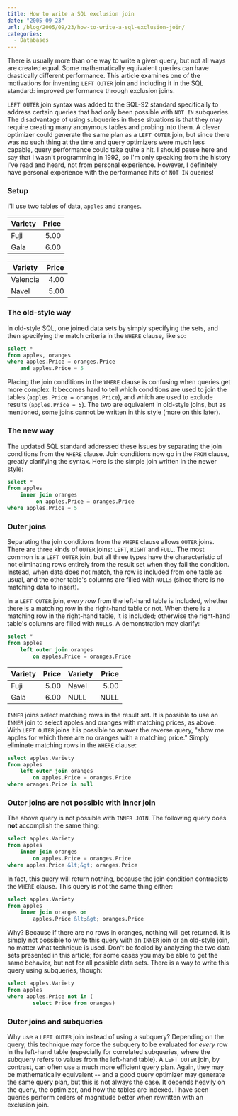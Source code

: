 ```yaml
---
title: How to write a SQL exclusion join
date: "2005-09-23"
url: /blog/2005/09/23/how-to-write-a-sql-exclusion-join/
categories:
  - Databases
---
```

There is usually more than one way to write a given query, but not all ways are created equal. Some mathematically equivalent queries can have drastically different performance. This article examines one of the motivations for inventing `LEFT OUTER` join and including it in the SQL standard: improved performance through exclusion joins.

`LEFT OUTER` join syntax was added to the SQL-92 standard specifically to address certain queries that had only been possible with `NOT IN` subqueries. The disadvantage of using subqueries in these situations is that they may require creating many anonymous tables and probing into them. A clever optimizer could generate the same plan as a `LEFT OUTER` join, but since there was no such thing at the time and query optimizers were much less capable, query performance could take quite a hit. I should pause here and say that I wasn't programming in 1992, so I'm only speaking from the history I've read and heard, not from personal experience. However, I definitely have personal experience with the performance hits of `NOT IN` queries!

### Setup

I'll use two tables of data, `apples` and `oranges`.

| Variety | Price |
|---------|------:|
| Fuji    |  5.00 |
| Gala    |  6.00 |

| Variety  | Price |
|----------|------:|
| Valencia |  4.00 |
| Navel    |  5.00 |

### The old-style way

In old-style SQL, one joined data sets by simply specifying the sets, and then specifying the match criteria in the `WHERE` clause, like so:

```sql
select *
from apples, oranges
where apples.Price = oranges.Price
    and apples.Price = 5
```

Placing the join conditions in the `WHERE` clause is confusing when queries get more complex. It becomes hard to tell which conditions are used to join the tables (`apples.Price = oranges.Price`), and which are used to exclude results (`apples.Price = 5`). The two are equivalent in old-style joins, but as mentioned, some joins cannot be written in this style (more on this later).

### The new way

The updated SQL standard addressed these issues by separating the join conditions from the `WHERE` clause. Join conditions now go in the `FROM` clause, greatly clarifying the syntax. Here is the simple join written in the newer style:

```sql
select *
from apples
    inner join oranges
         on apples.Price = oranges.Price
where apples.Price = 5
```

### Outer joins

Separating the join conditions from the `WHERE` clause allows `OUTER` joins. There are three kinds of `OUTER` joins: `LEFT`, `RIGHT` and `FULL`. The most common is a `LEFT OUTER` join, but all three types have the characteristic of not eliminating rows entirely from the result set when they fail the condition. Instead, when data does not match, the row is included from one table as usual, and the other table's columns are filled with `NULLs` (since there is no matching data to insert).

In a `LEFT OUTER` join, *every row* from the left-hand table is included, whether there is a matching row in the right-hand table or not. When there is a matching row in the right-hand table, it is included; otherwise the right-hand table's columns are filled with `NULL`s. A demonstration may clarify:

```sql
select *
from apples
    left outer join oranges
        on apples.Price = oranges.Price
```

| Variety | Price | Variety | Price |
|---------|------:|---------|------:|
| Fuji    |  5.00 | Navel   |  5.00 |
| Gala    |  6.00 | NULL    |  NULL |

`INNER` joins select matching rows in the result set. It is possible to use an `INNER` join to select apples and oranges with matching prices, as above. With `LEFT OUTER` joins it is possible to answer the reverse query, "show me apples for which there are no oranges with a matching price." Simply eliminate matching rows in the `WHERE` clause:

```sql
select apples.Variety
from apples
    left outer join oranges
        on apples.Price = oranges.Price
where oranges.Price is null
```

### Outer joins are not possible with inner join

The above query is not possible with `INNER JOIN`. The following query does **not** accomplish the same thing:

```sql
select apples.Variety
from apples
    inner join oranges
        on apples.Price = oranges.Price
where apples.Price &lt;&gt; oranges.Price
```

In fact, this query will return nothing, because the join condition contradicts the `WHERE` clause. This query is not the same thing either:

```sql
select apples.Variety
from apples
    inner join oranges on
        apples.Price &lt;&gt; oranges.Price
```

Why? Because if there are no rows in oranges, nothing will get returned. It is simply not possible to write this query with an `INNER` join or an old-style join, no matter what technique is used. Don't be fooled by analyzing the two data sets presented in this article; for some cases you may be able to get the same behavior, but not for all possible data sets. There is a way to write this query using subqueries, though:

```sql
select apples.Variety
from apples
where apples.Price not in (
        select Price from oranges)
```

### Outer joins and subqueries

Why use a `LEFT OUTER` join instead of using a subquery? Depending on the query, this technique may force the subquery to be evaluated for *every* row in the left-hand table (especially for correlated subqueries, where the subquery refers to values from the left-hand table). A `LEFT OUTER` join, by contrast, can often use a much more efficient query plan. Again, they may be mathematically equivalent -- and a good query optimizer may generate the same query plan, but this is not always the case. It depends heavily on the query, the optimizer, and how the tables are indexed. I have seen queries perform orders of magnitude better when rewritten with an exclusion join.
